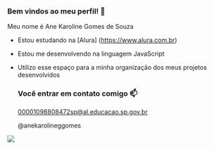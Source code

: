 ### Bem vindos ao meu perfil! 🐻

Meu nome é Ane Karoline Gomes de Souza

- Estou estudando na [Alura] (https://www.alura.com.br)
- Estou me desenvolvendo na linguagem JavaScript
- Utilizo esse espaço para a minha organização dos meus projetos desenvolvidos

  ### Você entrar em contato comigo 📫

  00001098808472sp@al.educacao.sp.gov.br

  @anekarolineggomes

![](https://media.tenor.com/HZkpmoJmsSoAAAAj/bubu-dudu.gif)
